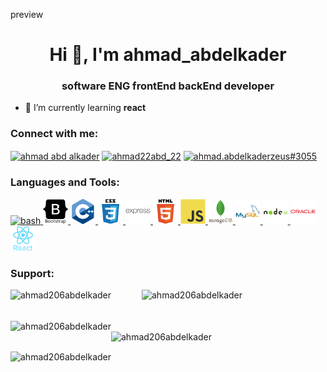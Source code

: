 preview
<h1 align="center">Hi 👋, I'm ahmad_abdelkader</h1>
<h3 align="center">software ENG frontEnd backEnd developer</h3>



- 🌱 I’m currently learning **react**

<h3 align="left">Connect with me:</h3>
<p align="left">
<a href="https://fb.com/ahmad abd alkader" target="blank"><img align="center" src="https://raw.githubusercontent.com/rahuldkjain/github-profile-readme-generator/master/src/images/icons/Social/facebook.svg" alt="ahmad abd alkader" height="30" width="40" /></a>
<a href="https://instagram.com/ahmad22abd_22" target="blank"><img align="center" src="https://raw.githubusercontent.com/rahuldkjain/github-profile-readme-generator/master/src/images/icons/Social/instagram.svg" alt="ahmad22abd_22" height="30" width="40" /></a>
<a href="https://discord.gg/ahmad.abdelkaderzeus#3055" target="blank"><img align="center" src="https://raw.githubusercontent.com/rahuldkjain/github-profile-readme-generator/master/src/images/icons/Social/discord.svg" alt="ahmad.abdelkaderzeus#3055" height="30" width="40" /></a>
</p>

<h3 align="left">Languages and Tools:</h3>
<p align="left"> <a href="https://www.gnu.org/software/bash/" target="_blank" rel="noreferrer"> <img src="https://www.vectorlogo.zone/logos/gnu_bash/gnu_bash-icon.svg" alt="bash" width="40" height="40"/> </a> <a href="https://getbootstrap.com" target="_blank" rel="noreferrer"> <img src="https://raw.githubusercontent.com/devicons/devicon/master/icons/bootstrap/bootstrap-plain-wordmark.svg" alt="bootstrap" width="40" height="40"/> </a> <a href="https://www.w3schools.com/cpp/" target="_blank" rel="noreferrer"> <img src="https://raw.githubusercontent.com/devicons/devicon/master/icons/cplusplus/cplusplus-original.svg" alt="cplusplus" width="40" height="40"/> </a> <a href="https://www.w3schools.com/css/" target="_blank" rel="noreferrer"> <img src="https://raw.githubusercontent.com/devicons/devicon/master/icons/css3/css3-original-wordmark.svg" alt="css3" width="40" height="40"/> </a> <a href="https://expressjs.com" target="_blank" rel="noreferrer"> <img src="https://raw.githubusercontent.com/devicons/devicon/master/icons/express/express-original-wordmark.svg" alt="express" width="40" height="40"/> </a> <a href="https://www.w3.org/html/" target="_blank" rel="noreferrer"> <img src="https://raw.githubusercontent.com/devicons/devicon/master/icons/html5/html5-original-wordmark.svg" alt="html5" width="40" height="40"/> </a> <a href="https://developer.mozilla.org/en-US/docs/Web/JavaScript" target="_blank" rel="noreferrer"> <img src="https://raw.githubusercontent.com/devicons/devicon/master/icons/javascript/javascript-original.svg" alt="javascript" width="40" height="40"/> </a> <a href="https://www.mongodb.com/" target="_blank" rel="noreferrer"> <img src="https://raw.githubusercontent.com/devicons/devicon/master/icons/mongodb/mongodb-original-wordmark.svg" alt="mongodb" width="40" height="40"/> </a> <a href="https://www.mysql.com/" target="_blank" rel="noreferrer"> <img src="https://raw.githubusercontent.com/devicons/devicon/master/icons/mysql/mysql-original-wordmark.svg" alt="mysql" width="40" height="40"/> </a> <a href="https://nodejs.org" target="_blank" rel="noreferrer"> <img src="https://raw.githubusercontent.com/devicons/devicon/master/icons/nodejs/nodejs-original-wordmark.svg" alt="nodejs" width="40" height="40"/> </a> <a href="https://www.oracle.com/" target="_blank" rel="noreferrer"> <img src="https://raw.githubusercontent.com/devicons/devicon/master/icons/oracle/oracle-original.svg" alt="oracle" width="40" height="40"/> </a> <a href="https://reactjs.org/" target="_blank" rel="noreferrer"> <img src="https://raw.githubusercontent.com/devicons/devicon/master/icons/react/react-original-wordmark.svg" alt="react" width="40" height="40"/> </a> </p>



<h3 align="left">Support:</h3>
<p><a href="https://www.buymeacoffee.com/ahmad206abdelkader"> <img align="left" src="https://cdn.buymeacoffee.com/buttons/v2/default-yellow.png" height="50" width="210" alt="ahmad206abdelkader" /></a><a href="https://ko-fi.com/ahmad206abdelkader"> <img align="left" src="https://cdn.ko-fi.com/cdn/kofi3.png?v=3" height="50" width="210" alt="ahmad206abdelkader" /></a></p><br><br>

<p><img align="left" src="https://github-readme-stats.vercel.app/api/top-langs?username=ahmad206abdelkader&show_icons=true&locale=en&layout=compact" alt="ahmad206abdelkader" /></p>

<p>&nbsp;<img align="center" src="https://github-readme-stats.vercel.app/api?username=ahmad206abdelkader&show_icons=true&locale=en" alt="ahmad206abdelkader" /></p>

<p><img align="center" src="https://github-readme-streak-stats.herokuapp.com/?user=ahmad206abdelkader&" alt="ahmad206abdelkader" /></p>

